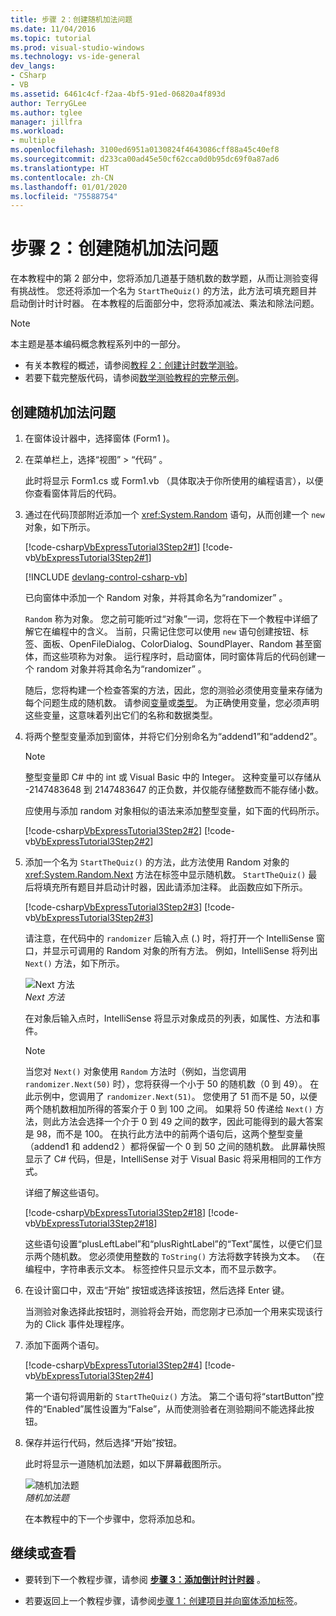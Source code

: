 ```yaml
---
title: 步骤 2：创建随机加法问题
ms.date: 11/04/2016
ms.topic: tutorial
ms.prod: visual-studio-windows
ms.technology: vs-ide-general
dev_langs:
- CSharp
- VB
ms.assetid: 6461c4cf-f2aa-4bf5-91ed-06820a4f893d
author: TerryGLee
ms.author: tglee
manager: jillfra
ms.workload:
- multiple
ms.openlocfilehash: 3100ed6951a0130824f4643086cff88a45c40ef8
ms.sourcegitcommit: d233ca00ad45e50cf62cca0d0b95dc69f0a87ad6
ms.translationtype: HT
ms.contentlocale: zh-CN
ms.lasthandoff: 01/01/2020
ms.locfileid: "75588754"
---
```

# <a name="step-2-create-a-random-addition-problem"></a>步骤 2：创建随机加法问题

在本教程中的第 2 部分中，您将添加几道基于随机数的数学题，从而让测验变得有挑战性。 您还将添加一个名为 `StartTheQuiz()` 的方法，此方法可填充题目并启动倒计时计时器。 在本教程的后面部分中，您将添加减法、乘法和除法问题。

> [!NOTE]
> 本主题是基本编码概念教程系列中的一部分。
> - 有关本教程的概述，请参阅[教程 2：创建计时数学测验](../ide/tutorial-2-create-a-timed-math-quiz.md)。
> - 若要下载完整版代码，请参阅[数学测验教程的完整示例](https://code.msdn.microsoft.com/Complete-Math-Quiz-8581813c)。

## <a name="to-create-a-random-addition-problem"></a>创建随机加法问题

1. 在窗体设计器中，选择窗体 (Form1  )。

2. 在菜单栏上，选择“视图”   > “代码”  。

     此时将显示 Form1.cs  或 Form1.vb  （具体取决于你所使用的编程语言），以便你查看窗体背后的代码。

3. 通过在代码顶部附近添加一个 <xref:System.Random> 语句，从而创建一个 `new` 对象，如下所示。

     [!code-csharp[VbExpressTutorial3Step2#1](../ide/codesnippet/CSharp/step-2-create-a-random-addition-problem_1.cs)]
     [!code-vb[VbExpressTutorial3Step2#1](../ide/codesnippet/VisualBasic/step-2-create-a-random-addition-problem_1.vb)]

     [!INCLUDE [devlang-control-csharp-vb](./includes/devlang-control-csharp-vb.md)]

     已向窗体中添加一个 Random 对象，并将其命名为“randomizer”  。

     `Random` 称为对象。 您之前可能听过“对象”一词，您将在下一个教程中详细了解它在编程中的含义。 当前，只需记住您可以使用 `new` 语句创建按钮、标签、面板、OpenFileDialog、ColorDialog、SoundPlayer、Random 甚至窗体，而这些项称为对象。 运行程序时，启动窗体，同时窗体背后的代码创建一个 random 对象并将其命名为“randomizer”  。

     随后，您将构建一个检查答案的方法，因此，您的测验必须使用变量来存储为每个问题生成的随机数。 请参阅[变量](/dotnet/visual-basic/programming-guide/language-features/variables/index)或[类型](/dotnet/csharp/programming-guide/types/index)。 为正确使用变量，您必须声明这些变量，这意味着列出它们的名称和数据类型。

4. 将两个整型变量添加到窗体，并将它们分别命名为“addend1”和“addend2”。  

    > [!NOTE]
    > 整型变量即 C# 中的 int 或 Visual Basic 中的 Integer。 这种变量可以存储从 -2147483648 到 2147483647 的正负数，并仅能存储整数而不能存储小数。

     应使用与添加 random 对象相似的语法来添加整型变量，如下面的代码所示。

     [!code-csharp[VbExpressTutorial3Step2#2](../ide/codesnippet/CSharp/step-2-create-a-random-addition-problem_2.cs)]
     [!code-vb[VbExpressTutorial3Step2#2](../ide/codesnippet/VisualBasic/step-2-create-a-random-addition-problem_2.vb)]

5. 添加一个名为 `StartTheQuiz()` 的方法，此方法使用 Random 对象的 <xref:System.Random.Next> 方法在标签中显示随机数。 `StartTheQuiz()` 最后将填充所有题目并启动计时器，因此请添加注释。 此函数应如下所示。

     [!code-csharp[VbExpressTutorial3Step2#3](../ide/codesnippet/CSharp/step-2-create-a-random-addition-problem_3.cs)]
     [!code-vb[VbExpressTutorial3Step2#3](../ide/codesnippet/VisualBasic/step-2-create-a-random-addition-problem_3.vb)]

     请注意，在代码中的 `randomizer` 后输入点 (.) 时，将打开一个 IntelliSense 窗口，并显示可调用的 Random 对象的所有方法。 例如，IntelliSense 将列出 `Next()` 方法，如下所示。

     ![Next 方法](../ide/media/express_randomwhite.png)<br/>
*Next 方法*

     在对象后输入点时，IntelliSense 将显示对象成员的列表，如属性、方法和事件。

    > [!NOTE]
    > 当您对 `Next()` 对象使用 `Random` 方法时（例如，当您调用 `randomizer.Next(50)` 时），您将获得一个小于 50 的随机数（0 到 49）。 在此示例中，您调用了 `randomizer.Next(51)`。 您使用了 51 而不是 50，以便两个随机数相加所得的答案介于 0 到 100 之间。 如果将 50 传递给 `Next()` 方法，则此方法会选择一个介于 0 到 49 之间的数字，因此可能得到的最大答案是 98，而不是 100。 在执行此方法中的前两个语句后，这两个整型变量（addend1  和 addend2  ）都将保留一个 0 到 50 之间的随机数。 此屏幕快照显示了 C# 代码，但是，IntelliSense 对于 Visual Basic 将采用相同的工作方式。

     详细了解这些语句。

     [!code-csharp[VbExpressTutorial3Step2#18](../ide/codesnippet/CSharp/step-2-create-a-random-addition-problem_4.cs)]
     [!code-vb[VbExpressTutorial3Step2#18](../ide/codesnippet/VisualBasic/step-2-create-a-random-addition-problem_4.vb)]

     这些语句设置“plusLeftLabel”和“plusRightLabel”的“Text”属性，以便它们显示两个随机数。    您必须使用整数的 `ToString()` 方法将数字转换为文本。 （在编程中，字符串表示文本。 标签控件只显示文本，而不显示数字。

6. 在设计窗口中，双击“开始”  按钮或选择该按钮，然后选择 Enter  键。

     当测验对象选择此按钮时，测验将会开始，而您刚才已添加一个用来实现该行为的 Click 事件处理程序。

7. 添加下面两个语句。

     [!code-csharp[VbExpressTutorial3Step2#4](../ide/codesnippet/CSharp/step-2-create-a-random-addition-problem_5.cs)]
     [!code-vb[VbExpressTutorial3Step2#4](../ide/codesnippet/VisualBasic/step-2-create-a-random-addition-problem_5.vb)]

     第一个语句将调用新的 `StartTheQuiz()` 方法。 第二个语句将“startButton”控件的“Enabled”属性设置为“False”，从而使测验者在测验期间不能选择此按钮。   

8. 保存并运行代码，然后选择“开始”按钮。 

     此时将显示一道随机加法题，如以下屏幕截图所示。

     ![随机加法题](../ide/media/express_additionproblem.png)<br/>
*随机加法题*

     在本教程中的下一个步骤中，您将添加总和。

## <a name="to-continue-or-review"></a>继续或查看

- 要转到下一个教程步骤，请参阅 **[步骤 3：添加倒计时计时器](../ide/step-3-add-a-countdown-timer.md)** 。

- 若要返回上一个教程步骤，请参阅[步骤 1：创建项目并向窗体添加标签](../ide/step-1-create-a-project-and-add-labels-to-your-form.md)。
